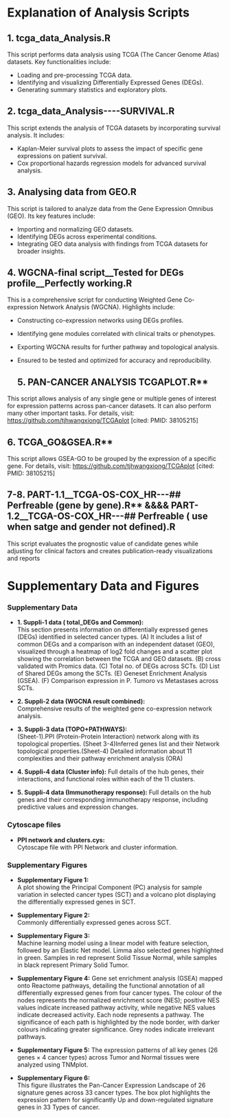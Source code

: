 # Explanation of Analysis Scripts

## 1. **tcga_data_Analysis.R**
This script performs data analysis using TCGA (The Cancer Genome Atlas) datasets. Key functionalities include:  
- Loading and pre-processing TCGA data.  
- Identifying and visualizing Differentially Expressed Genes (DEGs).  
- Generating summary statistics and exploratory plots.  

## 2. **tcga_data_Analysis----SURVIVAL.R**
This script extends the analysis of TCGA datasets by incorporating survival analysis. It includes:  
- Kaplan-Meier survival plots to assess the impact of specific gene expressions on patient survival.  
- Cox proportional hazards regression models for advanced survival analysis.  

## 3. **Analysing data from GEO.R**
This script is tailored to analyze data from the Gene Expression Omnibus (GEO). Its key features include:  
- Importing and normalizing GEO datasets.  
- Identifying DEGs across experimental conditions.  
- Integrating GEO data analysis with findings from TCGA datasets for broader insights.  

## 4. **WGCNA-final script__Tested for DEGs profile__Perfectly working.R**
This is a comprehensive script for conducting Weighted Gene Co-expression Network Analysis (WGCNA). Highlights include:  
- Constructing co-expression networks using DEGs profiles.  
- Identifying gene modules correlated with clinical traits or phenotypes.  
- Exporting WGCNA results for further pathway and topological analysis.  
- Ensured to be tested and optimized for accuracy and reproducibility.

  ## 5. PAN-CANCER ANALYSIS TCGAPLOT.R**
 This script allows analysis of any single gene or multiple genes of interest for expression patterns across pan-cancer datasets. It can also perform many other important tasks. For details, visit: https://github.com/tjhwangxiong/TCGAplot
 [cited: PMID: 38105215]

  ## 6. TCGA_GO&GSEA.R**
 This script allows GSEA-GO to be grouped by the expression of a specific gene. For details, visit: https://github.com/tjhwangxiong/TCGAplot
 [cited: PMID: 38105215]

  ## 7-8. PART-1.1__TCGA-OS-COX_HR---## Perfreable (gene by gene).R** &&&& PART-1.2__TCGA-OS-COX_HR---## Perfreable ( use when satge and gender not defined).R
 This script evaluates the prognostic value of candidate genes while adjusting for clinical factors and creates publication-ready visualizations and reports
 
# Supplementary Data and Figures

### Supplementary Data
- **1. Suppli-1 data ( total_DEGs and Common):**  
  This section presents information on differentially expressed genes (DEGs) identified in selected cancer types. (A) It includes a list of common DEGs and a comparison with an independent dataset (GEO), visualized through a heatmap of log2 fold changes and a scatter plot showing the correlation between the TCGA and GEO datasets. (B) cross validated with Promics data. (C) Total no. of DEGs across SCTs. (D) List of Shared DEGs among the SCTs. (E) Geneset Enrichment Analysis (GSEA). (F) Comparison expression in P. Tumoro vs Metastases across SCTs.
  
- **2. Suppli-2 data (WGCNA result combined):**  
  Comprehensive results of the weighted gene co-expression network analysis.

- **3. Suppli-3 data (TOPO+PATHWAYS):**  
  (Sheet-1).PPI (Protein-Protein Interaction) network along with its topological properties. (Sheet 3-4)Inferred genes list and their Network topological properties.(Sheet-4) Detailed information about 11 complexities and their pathway enrichment analysis (ORA)

- **4. Suppli-4 data (Cluster info):**
    Full details of the hub genes, their interactions, and functional roles within each of the 11 clusters.

- **5. Suppli-4 data (Immunotherapy response):**
  Full details on the hub genes and their corresponding immunotherapy response, including predictive values and expression changes.

### Cytoscape files
- **PPI network and clusters.cys:**  
  Cytoscape file with PPI Network and cluster information.

### Supplementary Figures

  - **Supplementary Figure 1:**  
  A plot showing the Principal Component (PC) analysis for sample variation in selected cancer types (SCT) and a volcano plot displaying the differentially expressed genes in SCT.

- **Supplementary Figure 2:**  
  Commonly differentially expressed genes across SCT.

- **Supplementary Figure 3:**  
  Machine learning model using a linear model with feature selection, followed by an Elastic Net model. Limma also selected genes highlighted in green. Samples in red represent Solid Tissue Normal, while samples in black represent Primary Solid Tumor.

- **Supplementary Figure 4:**
  Gene set enrichment analysis (GSEA) mapped onto Reactome pathways, detailing the functional annotation of all differentially expressed genes from four cancer types. The colour of the nodes represents the normalized enrichment score (NES); positive NES values indicate increased pathway activity, while negative NES values indicate decreased activity. Each node represents a pathway. The significance of each path is highlighted by the node border, with darker colours indicating greater significance. Grey nodes indicate irrelevant pathways.

- **Supplementary Figure 5:**
  The expression patterns of all key genes (26 genes × 4 cancer types) across Tumor and Normal tissues were analyzed using TNMplot.

- **Supplementary Figure 6:**  
  This figure illustrates the Pan-Cancer Expression Landscape of 26 signature genes across 33 cancer types. The box plot highlights the expression pattern for significantly Up and down-regulated signature genes in 33 Types of cancer.


